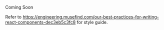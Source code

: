 Coming Soon

Refer to https://engineering.musefind.com/our-best-practices-for-writing-react-components-dec3eb5c3fc8 for style guide.